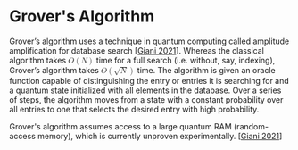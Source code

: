 # Grover's Algorithm

Grover’s algorithm uses a technique in quantum computing called amplitude amplification for database search [[Giani 2021](https://doi.org/10.1007/s42979-021-00786-3)]. Whereas the classical algorithm takes <math><mi>O</mi><mo>(</mo><mi>N</mi><mo>)</mo></math> time for a full search (i.e. without, say, indexing), Grover’s algorithm takes <math><mi>O</mi><mo>(</mo><msqrt><mi>N</mi></msqrt><mo>)</mo></math> time. The algorithm is given an oracle function capable of distinguishing the entry or entries it is searching for and a quantum state initialized with all elements in the database. Over a series of steps, the algorithm moves from a state with a constant probability over all entries to one that selects the desired entry with high probability.

Grover's algorithm assumes access to a large quantum RAM (random-access memory), which is currently unproven experimentally. [[Giani 2021](https://doi.org/10.1007/s42979-021-00786-3)]
